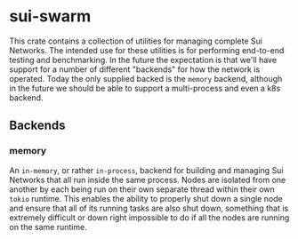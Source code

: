 # sui-swarm

This crate contains a collection of utilities for managing complete Sui
Networks. The intended use for these utilities is for performing end-to-end
testing and benchmarking. In the future the expectation is that we'll have
support for a number of different "backends" for how the network is operated.
Today the only supplied backed is the `memory` backend, although in the future
we should be able to support a multi-process and even a k8s backend.

## Backends

### memory

An `in-memory`, or rather `in-process`, backend for building and managing Sui
Networks that all run inside the same process. Nodes are isolated from one
another by each being run on their own separate thread within their own `tokio`
runtime. This enables the ability to properly shut down a single node and
ensure that all of its running tasks are also shut down, something that is
extremely difficult or down right impossible to do if all the nodes are running
on the same runtime.
